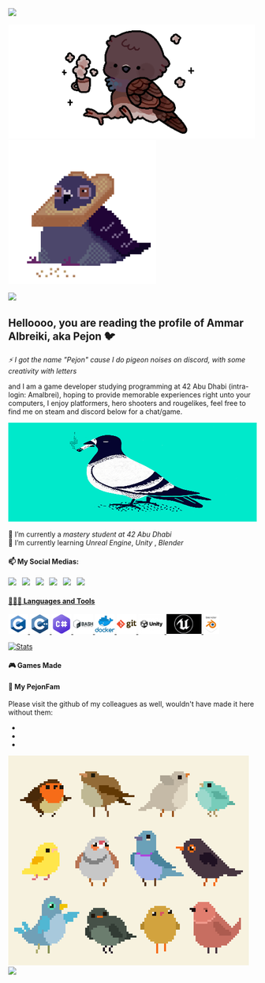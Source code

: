<a href="https://google.com">
  <img src=https://capsule-render.vercel.app/api?type=waving&color=553721&fontColor=808080&text=Welcome!&fontAlign=81&fontAlignY=30&desc=Click%20here%20for%20my%20portfolio&descAlign=81&descAlignY=55&animation=twinkling&stroke=FFD700>
</a>
<p float="left">
  <img src="gifs/Pejon.gif" width = "500"/>
  <img src="gifs/bread-pigeon-sticker.gif" width = "300"/> 
</p>

![](https://komarev.com/ghpvc/?username=APejon&color=553721&style=plastic&abbreviated=true)

## Helloooo, you are reading the profile of Ammar Albreiki, aka Pejon 🐦
*⚡ I got the name "Pejon" cause I do pigeon noises on discord, with some creativity with letters*

and I am a game developer studying programming at 42 Abu Dhabi (intra-login: Amalbrei), hoping to provide memorable experiences right unto your computers, I enjoy platformers, hero shooters and rougelikes, feel free to find me on steam and discord below for a chat/game.

<img src="gifs/SmokedPigeon.gif" width = 1000 height = 200>  

🔭 I’m currently a *mastery student at 42 Abu Dhabi*  
🌱 I’m currently learning *Unreal Engine*, *Unity* , *Blender* 
#### 📫 My Social Medias: <br />

[<img src="https://upload.wikimedia.org/wikipedia/commons/8/83/Steam_icon_logo.svg" width="3.5%"/>](https://steamcommunity.com/profiles/76561198071843286)  &nbsp; [<img src="https://github.com/sciencepal/sciencepal/blob/master/assets/discord-round.svg" width="3.5%"/>](https://discordapp.com/users/113363487866007552)  &nbsp; [<img src="https://img.icons8.com/color/48/000000/youtube.png" width="3.5%"/>](****)  &nbsp; [<img src="https://img.icons8.com/color/48/000000/linkedin.png" width="3.5%"/>](https://linkedin.com/in/ammar-albreiki-pejon)  &nbsp; [<img src="https://img.icons8.com/fluent/48/000000/instagram-new.png" width="3.5%"/>](https://www.instagram.com/aapejon/) &nbsp; <a href="mailto:pejonmail@gmail.com"> <img src="https://img.icons8.com/fluent/48/000000/gmail.png" width="3.5%"/>  

#### 👨🏻‍💻 Languages and Tools <br />
<code><img height="40" src="https://raw.githubusercontent.com/github/explore/80688e429a7d4ef2fca1e82350fe8e3517d3494d/topics/c/c.png"></code>
<code><img height="40" src="https://raw.githubusercontent.com/github/explore/80688e429a7d4ef2fca1e82350fe8e3517d3494d/topics/cpp/cpp.png"></code>
<code><img height="40" src="https://raw.githubusercontent.com/github/explore/80688e429a7d4ef2fca1e82350fe8e3517d3494d/topics/csharp/csharp.png"></code>
<code><img height="40" src="https://raw.githubusercontent.com/github/explore/80688e429a7d4ef2fca1e82350fe8e3517d3494d/topics/bash/bash.png"></code>
<code><img height="40" src="https://raw.githubusercontent.com/github/explore/80688e429a7d4ef2fca1e82350fe8e3517d3494d/topics/docker/docker.png"></code>
<code><img height="40" src="https://raw.githubusercontent.com/github/explore/80688e429a7d4ef2fca1e82350fe8e3517d3494d/topics/git/git.png"></code>
<code><img height="40" src="pictures/Unity.jpeg"></code>
<code><img height="40" src="pictures/UnrealEngine.jpeg"></code>
<code><img height="40" src="pictures/Blender.png"></code>  

[![Stats](https://github-readme-stats.vercel.app/api?username=apejon&show_icons=true&theme=radical)](https://github-readme-stats.vercel.app/api?username=apejon&show_icons=true&theme=radical)

#### 🎮 Games Made <br />

#### 🐤 My PejonFam <br />

Please visit the github of my colleagues as well, wouldn't have made it here without them:  

  +
  +
  +
  
<img src="gifs/PigeonFam.gif">  

<a>
<img src=https://capsule-render.vercel.app/api?type=waving&section=footer&color=553721&fontColor=808080&text=%20Your%20attention%20is%20appreciated&fontAlign=50&fontAlignY=30&animation=twinkling&stroke=FFD700&fontSize=40>
</a>
<!--
**APejon/APejon** is a ✨ _special_ ✨ repository because its `README.md` (this file) appears on your GitHub profile.

Here are some ideas to get you started:

- 🔭 I’m currently working on ...
- 🌱 I’m currently learning ...
- 👯 I’m looking to collaborate on ...
- 🤔 I’m looking for help with ...
- 💬 Ask me about ...
- 📫 How to reach me: ...
- 😄 Pronouns: ...
- ⚡ Fun fact: ...
-->
